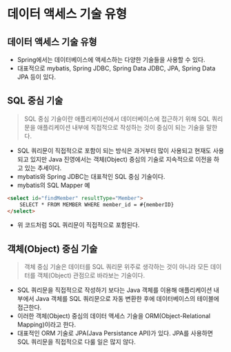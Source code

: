 # 데이터 액세스 기술 유형

## 데이터 액세스 기술 유형

- Spring에서는 데이터베이스에 액세스하는 다양한 기술들을 사용할 수 있다.
- 대표적으로 mybatis, Spring JDBC, Spring Data JDBC, JPA, Spring Data JPA 등이 있다.

## SQL 중심 기술

> SQL 중심 기술이란 애플리케이션에서 데이터베이스에 접근하기 위해 SQL 쿼리문을 애플리케이션 내부에 직접적으로 작성하는 것이 중심이 되는 기술을 말한다.
> 
- SQL 쿼리문이 직접적으로 포함이 되는 방식은 과거부터 많이 사용되고 현재도 사용되고 있지만 Java 진영에서는 객체(Object) 중심의 기술로 지속적으로 이전을 하고 있는 추세이다.
- mybatis와 Spring JDBC는 대표적인 SQL 중심 기술이다.
- mybatis의 SQL Mapper 예

```html
<select id="findMember" resultType="Member">
	SELECT * FROM MEMBER WHERE member_id = #{memberID}
</select>
```

- 위 코드처럼 SQL 쿼리문이 직접적으로 포함된다.

## 객체(Object) 중심 기술

> 객체 중심 기술은 데이터를 SQL 쿼리문 위주로 생각하는 것이 아니라 모든 데이터를 객체(Object) 관점으로 바라보는 기술이다.
> 
- SQL 쿼리문을 직접적으로 작성하기 보다는 Java 객체를 이용해 애플리케이션 내부에서 Java 객체를 SQL 쿼리문으로 자동 변환한 후에 데이터베이스의 테이블에 접근한다.
- 이러한 객체(Object) 중심의 데이터 액세스 기술을 ORM(Object-Relational Mapping)이라고 한다.
- 대표적인 ORM 기술로 JPA(Java Persistance API)가 있다. JPA를 사용하면 SQL 쿼리문을 직접적으로 다룰 일은 많지 않다.